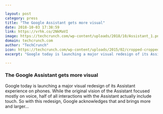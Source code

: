 ```yaml
---

layout: post
category: press
title: "The Google Assistant gets more visual"
date: 2018-10-03 17:38:59
link: https://vrhk.co/2NkMaVI
image: https://techcrunch.com/wp-content/uploads/2018/10/Assistant_1.png?w=764
domain: techcrunch.com
author: "TechCrunch"
icon: https://techcrunch.com/wp-content/uploads/2015/02/cropped-cropped-favicon-gradient.png?w=180
excerpt: "Google today is launching a major visual redesign of its Assistant experience on phones. While the original vision of the Assistant focused mostly on voice, half of all interactions with the Assistant actually include touch. So with this redesign, Google acknowledges that and brings more and larger…"

---
```


### The Google Assistant gets more visual

Google today is launching a major visual redesign of its Assistant experience on phones. While the original vision of the Assistant focused mostly on voice, half of all interactions with the Assistant actually include touch. So with this redesign, Google acknowledges that and brings more and larger…
